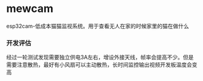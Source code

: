 # mewcam
esp32cam-低成本猫猫监视系统。用于查看无人在家的时候家里的猫在做什么



### 开发评估

经过一轮测试发现需要独立供电3A左右，增设外接天线，帧率会提高不少。但是需要注意散热，最好有小风扇可以主动散热，长时间监控输出视频开发板温度会变高
